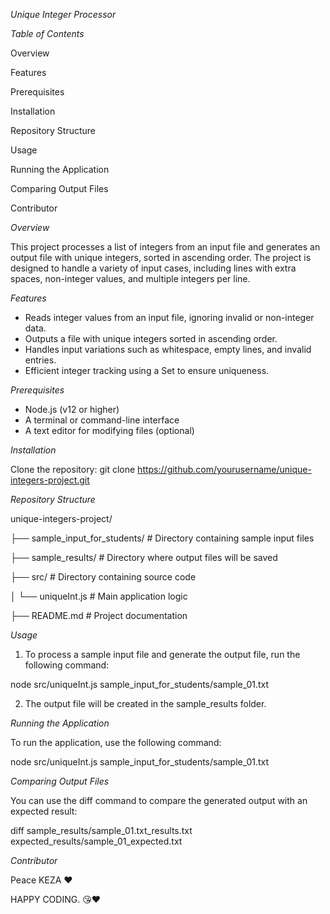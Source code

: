 *Unique Integer Processor*

*Table of Contents*

Overview

Features

Prerequisites

Installation

Repository Structure

Usage

Running the Application

Comparing Output Files

Contributor


*Overview*


This project processes a list of integers from an input file and generates an output file with unique integers, sorted in ascending order. The project is designed to handle a variety of input cases, including lines with extra spaces, non-integer values, and multiple integers per line.

*Features*


* Reads integer values from an input file, ignoring invalid or non-integer data.
* Outputs a file with unique integers sorted in ascending order.
* Handles input variations such as whitespace, empty lines, and invalid entries.
* Efficient integer tracking using a Set to ensure uniqueness.

*Prerequisites*


* Node.js (v12 or higher)
* A terminal or command-line interface
* A text editor for modifying files (optional)

*Installation*

Clone the repository:
git clone https://github.com/yourusername/unique-integers-project.git


*Repository Structure*

unique-integers-project/

├── sample_input_for_students/      # Directory containing sample input files

├── sample_results/                 # Directory where output files will be saved

├── src/                            # Directory containing source code

│   └── uniqueInt.js                # Main application logic

├── README.md                       # Project documentation


*Usage*

1. To process a sample input file and generate the output file, run the following command:


node src/uniqueInt.js sample_input_for_students/sample_01.txt

2. The output file will be created in the sample_results folder.


*Running the Application*


To run the application, use the following command:


node src/uniqueInt.js sample_input_for_students/sample_01.txt


*Comparing Output Files*


You can use the diff command to compare the generated output with an expected result:


diff sample_results/sample_01.txt_results.txt expected_results/sample_01_expected.txt


*Contributor*

Peace KEZA ❤️


HAPPY CODING. 😘❤️
